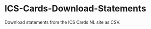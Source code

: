 ICS-Cards-Download-Statements
=============================

Download statements from the ICS Cards NL site as CSV.
